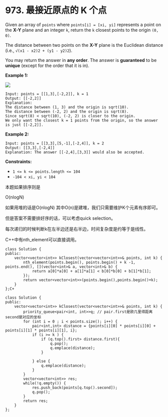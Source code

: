 # 973. 最接近原点的 K 个点

Given an array of `points` where `points[i] = [xi, yi]` represents a point on the **X-Y** plane and an integer `k`, return the `k` closest points to the origin `(0, 0)`.

The distance between two points on the **X-Y** plane is the Euclidean distance (i.e., `√(x1 - x2)2 + (y1 - y2)2`).

You may return the answer in **any order**. The answer is **guaranteed** to be **unique** (except for the order that it is in).

**Example 1:**

![](https://assets.leetcode.com/uploads/2021/03/03/closestplane1.jpg)

```
Input: points = [[1,3],[-2,2]], k = 1
Output: [[-2,2]]
Explanation:
The distance between (1, 3) and the origin is sqrt(10).
The distance between (-2, 2) and the origin is sqrt(8).
Since sqrt(8) < sqrt(10), (-2, 2) is closer to the origin.
We only want the closest k = 1 points from the origin, so the answer is just [[-2,2]].
```

**Example 2:**

```
Input: points = [[3,3],[5,-1],[-2,4]], k = 2
Output: [[3,3],[-2,4]]
Explanation: The answer [[-2,4],[3,3]] would also be accepted.
```

**Constraints:**

* `1 <= k <= points.length <= 104`
* `-104 < xi, yi < 104`

本题如果排序则是

O(nlogN)

如果用堆的话是O(nlogN) 其中O(n)是建堆，我们只需要维护K个元素有序即可。

但是答案不需要排好序的话，可以考虑quick selection。

每次递归的时候判断k在左半边还是右半边，时间复杂度是约等于是线性。

C++中有nth\_element可以直接调用。

```clike
class Solution {
public:
    vector<vector<int>> kClosest(vector<vector<int>>& points, int k) {
        nth_element(points.begin(), points.begin() + k -1, points.end(), [](vector<int>& a, vector<int>& b) {
            return a[0]*a[0] + a[1]*a[1] < b[0]*b[0] + b[1]*b[1];
        });
        return vector<vector<int>>(points.begin(),points.begin()+k);
    }
};C+
```

```clike
class Solution {
public:
    vector<vector<int>> kClosest(vector<vector<int>>& points, int k) {
        priority_queue<pair<int, int>>q; // pair.first是欧几里得距离 second是对应的坐标
        for (int i = 0 ; i < points.size(); i++) {
            pair<int,int> distance = {points[i][0] * points[i][0] + points[i][1] * points[i][1], i};
            if (i >= k ) { 
                if (q.top().first> distance.first){
                    q.pop();
                    q.emplace(distance);
                }
                
            } else {
                q.emplace(distance);
            }
        }
        vector<vector<int>> res;
        while(!q.empty()) {
            res.push_back(points[q.top().second]);
            q.pop();
        }
        return res;   
    }
};
```
